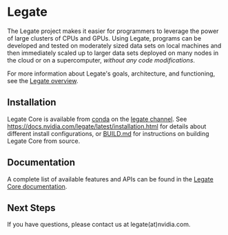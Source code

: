 <!--
SPDX-FileCopyrightText: Copyright (c) 2024 NVIDIA CORPORATION & AFFILIATES. All rights reserved.
SPDX-License-Identifier: LicenseRef-NvidiaProprietary

NVIDIA CORPORATION, its affiliates and licensors retain all intellectual
property and proprietary rights in and to this material, related
documentation and any modifications thereto. Any use, reproduction,
disclosure or distribution of this material and related documentation
without an express license agreement from NVIDIA CORPORATION or
its affiliates is strictly prohibited.
-->

# Legate

The Legate project makes it easier for programmers to leverage the
power of large clusters of CPUs and GPUs. Using Legate, programs can be
developed and tested on moderately sized data sets on local machines and
then immediately scaled up to larger data sets deployed on many nodes in
the cloud or on a supercomputer, *without any code modifications*.

For more information about Legate's goals, architecture, and functioning,
see the [Legate overview](https://docs.nvidia.com/legate/latest/overview.html).

## Installation

Legate Core is available from [conda](https://docs.conda.io/projects/conda/en/latest/index.html)
on the [legate channel](https://anaconda.org/legate/legate-core).
See https://docs.nvidia.com/legate/latest/installation.html for details about different
install configurations, or [BUILD.md](BUILD.md) for instructions on building Legate Core
from source.

## Documentation

A complete list of available features and APIs can be found in the [Legate Core
documentation](https://docs.nvidia.com/legate/latest/).

## Next Steps

If you have questions, please contact us at legate(at)nvidia.com.
